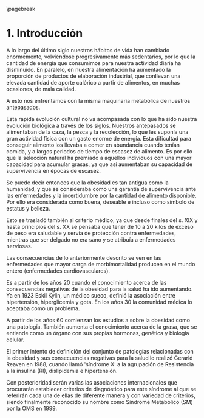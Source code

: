 \pagebreak

# 1. Introducción

A lo largo del último siglo nuestros hábitos de vida han cambiado enormemente, volviéndose progresivamente más sedentarios, por lo que la cantidad de energía que consumimos para nuestra actividad diaria ha disminuido. En paralelo, en nuestra alimentación ha aumentado la proporción de productos de elaboración industrial, que conllevan una elevada cantidad de aporte calórico a partir de alimentos, en muchas ocasiones, de mala calidad. 

A esto nos enfrentamos con la misma maquinaria metabólica de nuestros antepasados. 

Esta rápida evolución cultural no va acompasada con lo que ha sido nuestra evolución biológica a través de los siglos. Nuestros antepasados se alimentaban de la caza, la pesca y la recolección, lo que les suponía una gran actividad física con un gasto enorme de energía. Esta dificultad para conseguir alimento los llevaba a comer en abundancia cuando tenían comida, y a largos periodos de tiempo de escasez de alimento. Es por ello que la selección natural ha premiado a aquellos individuos con una mayor capacidad para acumular grasas, ya que así aumentaban su capacidad de supervivencia en épocas de escasez. 

Se puede decir entonces que la obesidad es tan antigua como la humanidad, y que se consideraba como una garantía de supervivencia ante las enfermedades y la incertidumbre por la cantidad de alimento disponible. Por ello era considerada como buena, deseable e incluso como símbolo de estatus y belleza. 

Esto se trasladó también al criterio médico, ya que desde finales del s. XIX y hasta principios del s. XX se pensaba que tener de 10 a 20 kilos de exceso de peso era saludable y servía de protección contra enfermedades, mientras que ser delgado no era sano y se atribuía a enfermedades nerviosas. 

Las consecuencias de lo anteriormente descrito se ven en las enfermedades que mayor carga de morbimortalidad producen en el mundo entero (enfermedades cardiovasculares). 

Es a partir de los años 20 cuando el conocimiento acerca de las consecuencias negativas de la obesidad para la salud ha ido aumentando. Ya en 1923 Eskil Kylin, un médico sueco, definió la asociación entre hipertensión, hiperglicemia y gota. En los años 30 la comunidad médica lo aceptaba como un problema. 

A partir de los años 60 comienzan los estudios a sobre la obesidad como una patología. También aumenta el conocimiento acerca de la grasa, que se entiende como un órgano con sus propias hormonas, genética y biología celular. 

El primer intento de definición del conjunto de patologías relacionadas con la obesidad y sus consecuencias negativas para la salud lo realizó Gerarld Reaven en 1988, cuando llamó 'síndrome X' a la agrupación de Resistencia a la insulina (RI), dislipidemia e hipertensión. 

Con posterioridad serán varias las asociaciones internacionales que procurarán establecer criterios de diagnóstico para este síndrome al que se referirán cada una de ellas de diferente manera y con variedad de criterios, siendo finalmente reconocido su nombre como Síndrome Metabólico (SM) por la OMS en 1999.
